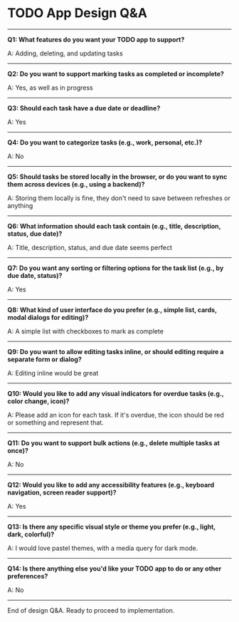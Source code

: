 # TODO App Design Q&A

---

**Q1: What features do you want your TODO app to support?**

A: Adding, deleting, and updating tasks

---

**Q2: Do you want to support marking tasks as completed or incomplete?**

A: Yes, as well as in progress

---

**Q3: Should each task have a due date or deadline?**

A: Yes

---

**Q4: Do you want to categorize tasks (e.g., work, personal, etc.)?**

A: No

---

**Q5: Should tasks be stored locally in the browser, or do you want to sync them across devices (e.g., using a backend)?**

A: Storing them locally is fine, they don't need to save between refreshes or anything

---

**Q6: What information should each task contain (e.g., title, description, status, due date)?**

A: Title, description, status, and due date seems perfect

---

**Q7: Do you want any sorting or filtering options for the task list (e.g., by due date, status)?**

A: Yes

---

**Q8: What kind of user interface do you prefer (e.g., simple list, cards, modal dialogs for editing)?**

A: A simple list with checkboxes to mark as complete

---

**Q9: Do you want to allow editing tasks inline, or should editing require a separate form or dialog?**

A: Editing inline would be great

---

**Q10: Would you like to add any visual indicators for overdue tasks (e.g., color change, icon)?**

A: Please add an icon for each task. If it's overdue, the icon should be red or something and represent that.

---

**Q11: Do you want to support bulk actions (e.g., delete multiple tasks at once)?**

A: No

---

**Q12: Would you like to add any accessibility features (e.g., keyboard navigation, screen reader support)?**

A: Yes

---

**Q13: Is there any specific visual style or theme you prefer (e.g., light, dark, colorful)?**

A: I would love pastel themes, with a media query for dark mode.

---

**Q14: Is there anything else you'd like your TODO app to do or any other preferences?**

A: No

---

End of design Q&A. Ready to proceed to implementation.
